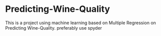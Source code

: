 # Predicting-Wine-Quality
This is a project using machine learning based on Multiple Regression on Predicting Wine-Quality.
preferably use spyder 
